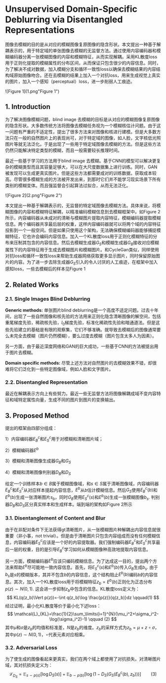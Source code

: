 # Unsupervised Domain-Specific Deblurring via Disentangled Representations

图像去模糊的目的是从对应的模糊图像复原图像的隐含形状。本文提出一种基于解耦表示的，用于特定域的单张图像去模糊的无监督方法。通过使用内容编码器和模糊编码器分离一张模糊图像的内容和模糊特征，从而实现解耦。采用KL散度loss用于正则化提取的模糊属性的分布区间，从而保证只包含很少的内容信息。同时，为了解决不成对数据，加入模糊分支和循环一致性loss以确保去模糊结果的内容结构域原始图像吻合。还在去模糊的结果上加入一个对抗loss，用来生成视觉上真实的图片，加入一个感知（perceptual）loss，进一步削弱人工痕迹。

![Figure 1](1.png"Figure 1")

## 1. Introduction

为了解决图像模糊问题，blind image 去模糊的目标是从对应的模糊图像复原图像的隐含形状。大多数传统方法将图像去模糊任务视为一个模糊核估计问题。由于这一问题有严重的不适定性，提出了很多方法来对图像和核进行建模。但是大多数方法只在一般的自然图片上的表现尚可，对于特定域的图像，如人脸，文字核低光照图片等就无法泛化。于是出现了一些用于特定域图像去模糊的方法。但是这些方法仍然只能解决特定类型的模糊，而且一般需要较长推理时间。

最近一些基于学习的方法用于blind image 去模糊。基于CNN的模型可以解决更复杂的模糊类型而且其容量足够大，可以在大尺度数据集上进行训练。同时，GAN被发现可以生成更真实图片。但是这些方法都需要成对的训练数据，获取成本较高。尽管很多模糊生成的方法被开发出来，到那时它们并不能学习现实场景下所有类别的模糊变体。而且强监督会引起算法过拟合，从而无法泛化。

![Figure 2](2.png"Figure 2")

本文提出一种基于解耦表示的，无监督的特定域图像去模糊方法。具体来说，将模糊图像的内容和模糊特征解耦，以精准编码模糊信息到去模糊框架中。如Figure 2所示，内容编码器从未成对的清晰与模糊图片提取内容特征，模糊编码器提取模糊信息。两个编码器共享最后层的权重，这样内容编码器就可以将两个域的内容特征投影到一个一般空间。但是如果只使用这个架构，无法确保模糊编码器能够捕捉模糊特征，它也许会编码内容信息。加入一个KL散度loss用于正则化模糊特征的分布来压制其包含的内容信息。然后去模糊生成器$G_S$和模糊生成器$G_B$接收对应模糊属性下的内容特征用于生成去模糊图片和模糊图片。和CycleGan类似，同样使用对抗loss和循环一致性loss来帮助生成器网络获取更多显示图片，同时保留原始图片的内容。为了进一步去除生成器$G_S$引入的令人讨厌的人工痕迹，在框架中加入感知loss，一些去模糊后的样本见Figure 1



## 2. Related Works

### 2.1. Single Images Blind Deblurring

**Generic methods:** 单张图片blind deblurring是一个高度不适定问题。过去十年间，出现了一些自然图像和核先验的方法用来正则化隐含清晰图像的解空间，包括重尾梯度先验，稀疏核先验，$l_0$梯度先验，标准化稀疏性先验和暗通道法。但是这些先验建立的基础是有限的观察集，它们不够准确。就导致去模糊后的图像通常要么未完全去模糊（图片仍然模糊），要么过度去模糊（图片包含太多人为因素）。

另一方面，由于最近深度网络和GAN的巨大成功，一些基于CNN的方法被提出用于图片去模糊。

**Domain specific methods:** 尽管上述方法对自然图片的去模糊效果不错，却很难将它们泛化到一些特定图像域，例如人脸和文字图片。

### 2.2. Disentangled Representation

最近在解耦表示方向上有些努力。最近一些无监督方法将图像解耦成域不变内容特征和域特定属性向量，生成不同的图片到图片的变换输出。



## 3. Proposed Method

提出的框架由四部分组成：

1）内容编码器$E_B^c$和$E_S^c$用于对模糊和清晰图片域；

2）模糊编码器$E^b$

3）模糊和清晰图像生成器$G_B$和$G_S$

4）模糊和清晰图像判别器$D_B$和$D_S$

给定一个训练样本$b\in B$属于模糊图像域，和$s\in S$属于清晰图像域，内容编码器$E_B^c$和$E_S^c$从对应样本提起内容信息，$E^b$从$b$估计模糊信息。然后$G_S$使用$E_B^c(b)$和$E^b(b)$生成一张清晰图片$s_b$，同时$G_B$使用$E_S^c(s)$和$E^b(b)$生成一张模糊图像$b_s$. 判别器$D_B$和$D_S$区分真实样本和生成样本。端到端的架构如Figure 2所示

### 3.1. Disentanglement of Content and Blur

由于在非配对条件下无法获得gt清晰图片，从一张模糊图片种解耦出内容信息就很重要（非小事，not trivial）。但是由于清晰图片只包含内容组成而没有任何模糊信息，内容编码器$E_S^c$应该是一个好的内容提取器。我们强制编码器$E_B^c$和$E_S^c$共享最后一层的权重，目的是引导$E_B^c$学习如何从模糊图像种高效地提取内容信息。

另一方面，模糊编码器$E^b$应该只编码模糊信息。为了达成这一目的，提出两个方法来帮助$E^b$尽可能地一致内容信息。首先，将$E_S^c(s)$和$E^b(b)$传入$G_B$生成$b_s$. 由于$b_s$是$s$的模糊版本，其并不包含$b$的内容信息，这个结构阻止$E^b(b)$编码$b$的内容信息。其次，加入一个KL散度loss用于将模糊特征$z_b=E^b(b)$正则化为正态分布$p(z)\sim N(0,1)$. 这会进一步抑制$z_b$中包含的信息。KL散度loss定义为：
$$
KL(q(z_b)\Vert p(z))=-\int q(z_b)\log \frac{p(z)}{q(z_b)}dz \qquad(1)
$$
经过证明，最小化KL散度等价于最小化下述loss：
$$
\mathcal{L}_{KL}=\frac{1}{2}\sum_\limits{i=1}^{N}(\mu_i^2+\sigma_i^2-\log(\sigma_i^2)-1) \qquad (2)
$$
其中$\mu$和$\sigma$是$z_b$的均值和标准差，$N$是$z_b$的维度。$z_b$的采样方式为$z_b=\mu+z\circ\sigma$，其中$p(z)\sim N(0,1)$，$\circ$代表元素对应相乘。

### 3.2. Adversarial Loss

为了使生成的图像看起来更真实，我们在两个域上都使用了对抗损失。对清晰图片域，其对抗损失定义为：
$$
\mathcal{L}_{D_S}=\mathbb{E}_{s\sim p(s)}[\log D_S(s)]+\mathbb{E}_{b\sim p(b)}[\log(1-D_S(G_S(E_B^c(b),z_b)))] \qquad (3)
$$


